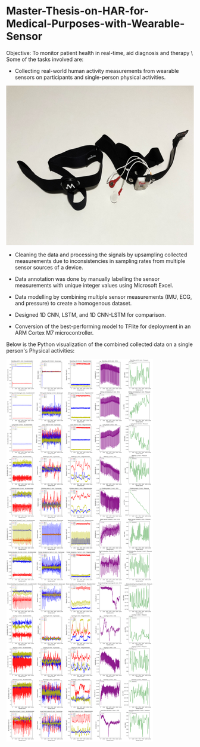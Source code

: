 # Master-Thesis-on-HAR-for-Medical-Purposes-with-Wearable-Sensor
Objective: To monitor patient health in real-time, aid diagnosis and therapy \\
Some of the tasks involved are:

* Collecting real-world human activity measurements from  wearable sensors on participants and single-person physical activities.


![Sensor Image](https://github.com/KASIEM02/Master-Thesis-Tasks-in-Python-on-HAR-for-Medical-Purposes-with-Wearable-Sensor/blob/main/The%20wearable%20sensors%20used%20in%20my%20Masters%20Thesis%20tasks.jpg)



* Cleaning the data and processing the signals by upsampling collected measurements due to inconsistencies in sampling rates from multiple sensor sources of a device.

* Data annotation was done by manually labelling the sensor measurements with unique integer values using Microsoft Excel.

* Data modelling by combining multiple sensor measurements (IMU, ECG, and pressure) to create a homogenous dataset.

* Designed 1D CNN, LSTM, and 1D CNN-LSTM for comparison.

* Conversion of the best-performing model to TFlite for deployment in an ARM Cortex M7 microcontroller.

Below is the Python visualization of the combined collected data on a single person's Physical activities:

![visual-Image](https://github.com/KASIEM02/Master-Thesis-Tasks-in-Python-on-HAR-for-Medical-Purposes-with-Wearable-Sensor/blob/main/Visualized%20collected%20Physical%20Activities%20in%20Python%20for%20the%20vital%20monitoring.png)
